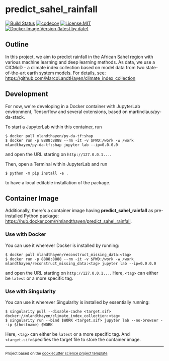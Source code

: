 predict_sahel_rainfall
==============================
[![Build Status](https://github.com/MarcoLandtHayen/predict_sahel_rainfall/workflows/Tests/badge.svg)](https://github.com/MarcoLandtHayen/predict_sahel_rainfall/actions)
[![codecov](https://codecov.io/gh/MarcoLandtHayen/predict_sahel_rainfall/branch/main/graph/badge.svg)](https://codecov.io/gh/MarcoLandtHayen/predict_sahel_rainfall)
[![License:MIT](https://img.shields.io/badge/License-MIT-lightgray.svg?style=flt-square)](https://opensource.org/licenses/MIT)
[![Docker Image Version (latest by date)](https://img.shields.io/docker/v/mlandthayen/predict_sahel_rainfall?label=DockerHub)](https://hub.docker.com/r/mlandthayen/predict_sahel_rainfall/tags)

## Outline

In this project, we aim to predict rainfall in the African Sahel region with various machine learning and deep learning methods. As data, we use a CICMoD - a climate index collection based on model data from two state-of-the-art earth system models. For details, see: https://github.com/MarcoLandtHayen/climate_index_collection

## Development

For now, we're developing in a Docker container with JupyterLab environment, Tensorflow and several extensions, based on martinclaus/py-da-stack.

To start a JupyterLab within this container, run
```shell
$ docker pull mlandthayen/py-da-tf:shap
$ docker run -p 8888:8888 --rm -it -v $PWD:/work -w /work mlandthayen/py-da-tf:shap jupyter lab --ip=0.0.0.0
```
and open the URL starting on `http://127.0.0.1...`.

Then, open a Terminal within JupyterLab and run
```shell
$ python -m pip install -e .
```
to have a local editable installation of the package.

## Container Image

Additionally, there's a container image having **predict_sahel_rainfall** as pre-installed Python package: https://hub.docker.com/r/mlandthayen/predict_sahel_rainfall.

### Use with Docker

You can use it wherever Docker is installed by running:
```shell
$ docker pull mlandthayen/reconstruct_missing_data:<tag>
$ docker run -p 8888:8888 --rm -it -v $PWD:/work -w /work mlandthayen/reconstruct_missing_data:<tag> jupyter lab --ip=0.0.0.0
```

and open the URL starting on `http://127.0.0.1...`.
Here, `<tag>` can either be `latest` or a more specific tag.

### Use with Singularity

You can use it wherever Singularity is installed by essentially running:
```shell
$ singularity pull --disable-cache <target.sif> docker://mlandthayen/climate_index_collection:<tag>
$ singularity run --bind $WORK <target.sif> jupyter lab --no-browser --ip $(hostname) $WORK
```
Here, `<tag>` can either be `latest` or a more specific tag.
And `<target.sif>`specifies the target file to store the container image.

--------

<p><small>Project based on the <a target="_blank" href="https://github.com/jbusecke/cookiecutter-science-project">cookiecutter science project template</a>.</small></p>
